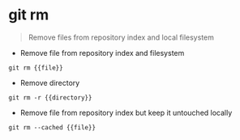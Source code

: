 # git rm

> Remove files from repository index and local filesystem

- Remove file from repository index and filesystem

`git rm {{file}}`

- Remove directory

`git rm -r {{directory}}`

- Remove file from repository index but keep it untouched locally

`git rm --cached {{file}}`
